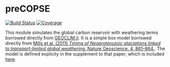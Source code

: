 # preCOPSE

[![Build Status](https://github.com/markmbaum/preCOPSE.jl/actions/workflows/CI.yml/badge.svg?branch=main)](https://github.com/markmbaum/preCOPSE.jl/actions/workflows/CI.yml?query=branch%3Amain)
[![Coverage](https://codecov.io/gh/markmbaum/preCOPSE.jl/branch/main/graph/badge.svg)](https://codecov.io/gh/markmbaum/preCOPSE.jl)

This module simulates the global carbon reservoir with weathering terms borrowed directly from [GEOCLIM.jl](https://github.com/markmbaum/GEOCLIM.jl). It is a simple box model borrowed directly from [Mills et al. (2011) *Timing of Neoproterozoic glaciations linked to transport-limited global weathering*. Nature Geoscience. 4, 861–864.](http://www.nature.com/articles/ngeo1305). The model is defined explicity in the supplement to that paper, which is included [here](ref/Mills_2011_supplement.pdf).
